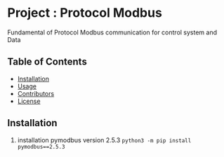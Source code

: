 # Project : Protocol Modbus 
Fundamental of Protocol Modbus communication for control system and Data 

## Table of Contents 
- [Installation](#installation)
- [Usage](#usage)
- [Contributors](#contributors)
- [License](#license)

## Installation
1. installation pymodbus version 2.5.3
``` python3 -m pip install pymodbus==2.5.3 ```